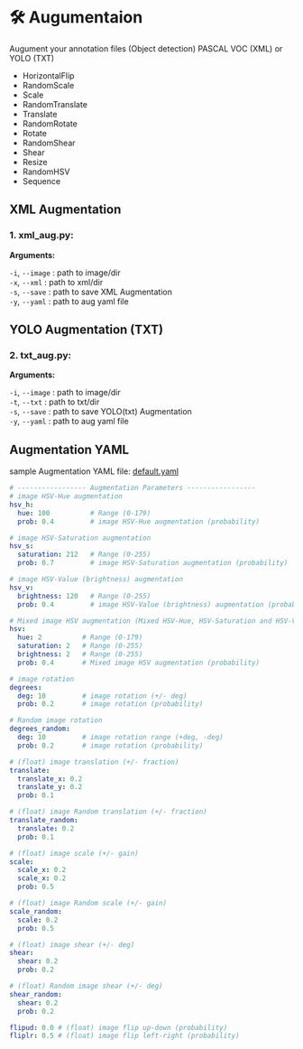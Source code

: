 # 🛠️ Augumentaion

Augument your annotation files (Object detection) PASCAL VOC (XML) or YOLO (TXT)

- HorizontalFlip
- RandomScale
- Scale
- RandomTranslate
- Translate
- RandomRotate
- Rotate
- RandomShear
- Shear
- Resize
- RandomHSV
- Sequence


## XML Augmentation
### 1. xml_aug.py:
**Arguments:**
  
  `-i`, `--image` : path to image/dir <br>
  `-x`, `--xml` : path to xml/dir <br>
  `-s`, `--save` : path to save XML Augmentation <br>
  `-y`, `--yaml` : path to aug yaml file

## YOLO Augmentation (TXT)
### 2. txt_aug.py:
**Arguments:**
  
  `-i`, `--image` : path to image/dir <br>
  `-t`, `--txt` : path to txt/dir <br>
  `-s`, `--save` : path to save YOLO(txt) Augmentation <br>
  `-y`, `--yaml` : path to aug yaml file


## Augmentation YAML
sample Augmentation YAML file: [default.yaml](https://github.com/naseemap47/autoAnnoter/blob/aug/Augmentation/default.yaml)
```yaml
# ----------------- Augmentation Parameters -----------------
# image HSV-Hue augmentation
hsv_h: 
  hue: 100          # Range (0-179)
  prob: 0.4         # image HSV-Hue augmentation (probability)

# image HSV-Saturation augmentation
hsv_s:
  saturation: 212   # Range (0-255)
  prob: 0.7         # image HSV-Saturation augmentation (probability)

# image HSV-Value (brightness) augmentation
hsv_v:
  brightness: 120   # Range (0-255)
  prob: 0.4         # image HSV-Value (brightness) augmentation (probability)

# Mixed image HSV augmentation (Mixed HSV-Hue, HSV-Saturation and HSV-Value (brightness))
hsv:
  hue: 2          # Range (0-179)
  saturation: 2   # Range (0-255)
  brightness: 2   # Range (0-255)
  prob: 0.4       # Mixed image HSV augmentation (probability)

# image rotation
degrees:
  deg: 10         # image rotation (+/- deg)
  prob: 0.2       # image rotation (probability)

# Random image rotation
degrees_random:
  deg: 10         # image rotation range (+deg, -deg)
  prob: 0.2       # image rotation (probability)

# (float) image translation (+/- fraction)
translate:
  translate_x: 0.2
  translate_y: 0.2
  prob: 0.1

# (float) image Random translation (+/- fraction)
translate_random:
  translate: 0.2
  prob: 0.1

# (float) image scale (+/- gain)
scale:
  scale_x: 0.2
  scale_x: 0.2
  prob: 0.5

# (float) image Random scale (+/- gain)
scale_random:
  scale: 0.2
  prob: 0.5

# (float) image shear (+/- deg)
shear:
  shear: 0.2
  prob: 0.2

# (float) Random image shear (+/- deg)
shear_random:
  shear: 0.2
  prob: 0.2

flipud: 0.0 # (float) image flip up-down (probability)
fliplr: 0.5 # (float) image flip left-right (probability)

```
